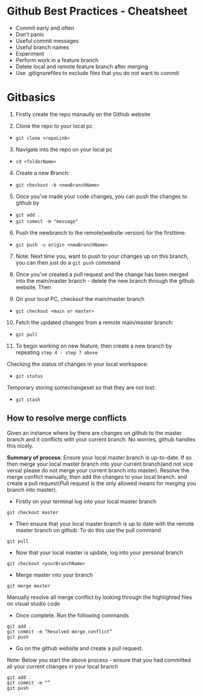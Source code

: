 # Github Best Practices - Cheatsheet
- Commit early and often
- Don’t panic
- Useful commit messages
- Useful branch names
- Experiment
- Perform work in a feature branch 
- Delete local and remote feature branch after merging
- Use .gitignorefiles to exclude files that you do not want to commit

# Gitbasics
1. Firstly create the repo manaully on the Github website 

2. Clone the repo to your local pc
- `git clone <repoLink>`

3. Navigate into the repo on your local pc
- `cd <folderName>`

4. Create a new Branch:
- `git checkout -b <newBranchName>`


5. Once you've made your code changes, you can push the changes to github by 
- `git add .`
- `git commit -m "message"`

6. Push the newbranch to the remote(website version) for the firsttime:
- `git push -u origin <newBranchName>`

7. Note: Next time you, want to push to your changes up on this branch, you can then just do a `git push` command

8. Once you've created a pull request and the change has been merged into the main/master branch - delete the new branch through the github website. Then 

9. On your local PC, checkout the main/master branch 
- `git checkout <main or master>` 

10. Fetch the updated changes from a remote main/master branch: 
- `git pull`

11. To begin working on new feature, then create a new branch by repeating `step 4 - step 7 above `

Checking the status of changes in your local workspace:
- `git status`

Temporary storing somechangeset so that they are not lost:
- `git stash`



## How to resolve merge conflicts 

Given an instance where by there are changes on github to the master branch and it conflicts with your current branch. No worries, github handles this nicely.

**Summary of process**: Ensure your local master branch is up-to-date. If so then merge your local master branch into your current branch(and not vice versa! please do not merge your current branch into master). Resolve the merge conflict manually, then add the changes to your local branch. and create a pull request(Pull request is the only allowed means for merging you branch into master).

- Firstly on your terminal log into your local master branch
```
git checkout master
```
- Then ensure that your local master branch is up to date with the remote master branch on github. To do this use the pull command
```
git pull
```
- Now that your local master is update, log into your personal branch 
```
git checkout <yourBranchName> 
```
- Merge master into your branch 
```
git merge master
```
Manually resolve all merge conflict by looking through the highlighted files on visual studio code
- Once complete. Run the following commands
```
git add .
git commit -m “Resolved merge conflict” 
git push 
```
- Go on the github website and create a pull request. 

Note: Below you start the above process - ensure that you had committed all your current changes in your local branch
```
git add .
git commit -m “”
git push
```